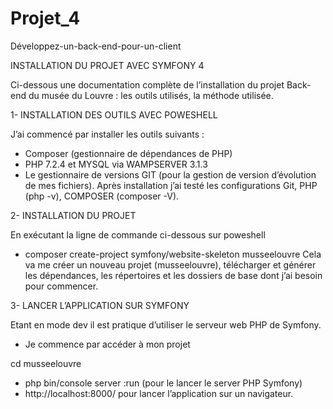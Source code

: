 # Projet_4
Développez-un-back-end-pour-un-client

INSTALLATION DU PROJET AVEC SYMFONY 4

Ci-dessous une documentation complète de l’installation du projet Back-end du musée du Louvre : les outils utilisés, la méthode utilisée. 

1-	INSTALLATION DES OUTILS AVEC POWESHELL

J’ai commencé par installer les outils suivants :
-	 Composer (gestionnaire de dépendances de PHP)
-	PHP 7.2.4 et MYSQL via WAMPSERVER 3.1.3
-	Le gestionnaire de versions GIT (pour la gestion de version d’évolution de mes fichiers).
Après installation j’ai testé les configurations Git, PHP (php -v), COMPOSER (composer -V).

2-	INSTALLATION DU PROJET

En exécutant la ligne de commande ci-dessous sur poweshell

-	composer create-project symfony/website-skeleton musseelouvre
Cela va me créer un nouveau projet (musseelouvre), télécharger et générer les dépendances, les répertoires et les dossiers de base dont j’ai besoin pour commencer.

3-	LANCER L’APPLICATION SUR SYMFONY 

Etant en mode dev il est pratique d’utiliser le serveur web PHP de Symfony.
-	Je commence par accéder à mon projet

cd musseelouvre
-	php bin/console server :run (pour le lancer le server PHP Symfony)   
-	http://localhost:8000/ pour lancer l’application sur un navigateur.

